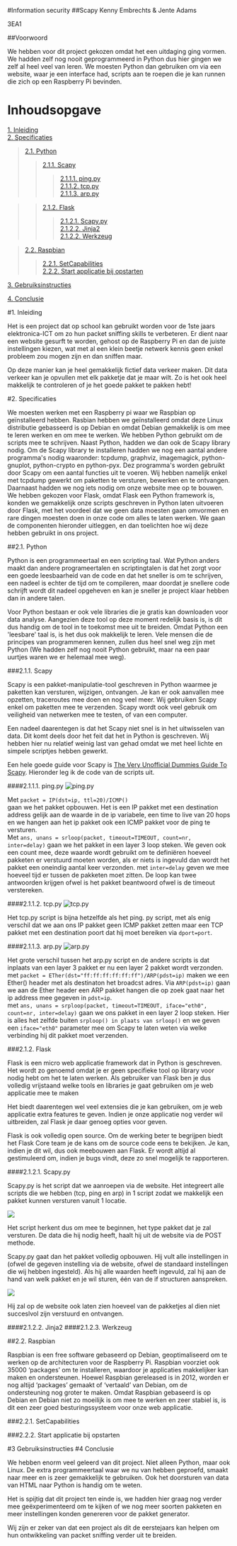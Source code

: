 #Information security
##Scapy
Kenny Embrechts & Jente Adams

3EA1

##Voorwoord

We hebben voor dit project gekozen omdat het een uitdaging ging vormen. We hadden zelf nog nooit geprogrammeerd in Python dus hier gingen we zelf al heel veel van leren. We moesten Python dan gebruiken om via een website, waar je een interface had, scripts aan te roepen die je kan runnen die zich op een Raspberry Pi bevinden.


# Inhoudsopgave

[1. Inleiding](#Inleiding)</br>
[2. Specificaties](#Specificaties)</br>
>[2.1. Python](#Python)</br>
>>[2.1.1. Scapy](#Scapy)</br>
>>>[2.1.1.1. ping.py](#ping)</br>
>>>[2.1.1.2. tcp.py](#TCP)</br>
>>>[2.1.1.3. arp.py](#ARP)</br>

>>[2.1.2. Flask](#Flask)</br>
>>>[2.1.2.1. Scapy.py](#ScapyPy)<br/>
>>>[2.1.2.2. Jinja2](#Jinja2)<br/>
>>>[2.1.2.2. Werkzeug](#Werkzeug)<br/>

>[2.2. Raspbian](#raspbian)</br>
>>[2.2.1. SetCapabilities](#SetCap)<br/>
>>[2.2.2. Start applicatie bij opstarten](#pythonOnBoot)

[3. Gebruiksinstructies](#deploy)

[4. Conclusie](#Conclusie)

#<a id="Inleiding"></a>1. Inleiding

Het is een project dat op school kan gebruikt worden voor de 1ste jaars elektronica-ICT om zo hun packet sniffing skills te verbeteren. Er dient naar een website gesurft te worden, gehost op de Raspberry Pi en dan de juiste instellingen kiezen, wat met al een klein beetje netwerk kennis geen enkel probleem zou mogen zijn en dan sniffen maar.

Op deze manier kan je heel gemakkelijk fictief data verkeer maken. Dit data verkeer kan je opvullen met elk pakketje dat je maar wilt. Zo is het ook heel makkelijk te controleren of je het goede pakket te pakken hebt!

#<a id="Specificaties"></a>2. Specificaties

We moesten werken met een Raspberry pi waar we Raspbian op geïnstalleerd hebben. Rasbian hebben we geïnstalleerd omdat deze Linux distributie gebasseerd is op Debian en omdat Debian gemakkelijk is om mee te leren werken en om mee te werken. We hebben Python gebruikt om de scripts mee te schrijven. Naast Python, hadden we dan ook de Scapy library nodig. Om de Scapy library te installeren hadden we nog een aantal andere programma's nodig waaronder: tcpdump, graphviz, imagemagick, python-gnuplot, python-crypto en python-pyx. Dez programma's worden gebruikt door Scapy om een aantal functies uit te voeren. Wij hebben namelijk enkel met tcpdump gewerkt om paketten te versturen, bewerken en te ontvangen. Daarnaast hadden we nog iets nodig om onze website mee op te bouwen. We hebben gekozen voor Flask, omdat Flask een Python framework is, konden we gemakkelijk onze scripts geschreven in Python laten uitvoeren door Flask, met het voordeel dat we geen data moesten gaan omvormen en rare dingen moesten doen in onze code om alles te laten werken. We gaan de componenten hieronder uitleggen, en dan toelichten hoe wij deze hebben gebruikt in ons project.

##<a id="Python"></a>2.1. Python

Python is een programmeertaal en een scripting taal. Wat Python anders maakt dan andere programeertalen en scriptingtalen is dat het zorgt voor een goede leesbaarheid van de code en dat het sneller is om te schrijven, een nadeel is echter de tijd om te compileren, maar doordat je snellere code schrijft wordt dit nadeel opgeheven en kan je sneller je project klaar hebben dan in andere talen.

Voor Python bestaan er ook vele libraries die je gratis kan downloaden voor data analyse. Aangezien deze tool op deze moment redelijk basis is, is dit dus handig om de tool in te toekomst mee uit te breiden. Omdat Python een 'leesbare' taal is, is het dus ook makkelijk te leren. Vele mensen die de principes van programmeren kennen, zullen dus heel snel weg zijn met Python (We hadden zelf nog nooit Python gebruikt, maar na een paar uurtjes waren we er helemaal mee weg).

###<a id="Scapy"></a>2.1.1. Scapy

Scapy is een pakket-manipulatie-tool geschreven in Python waarmee je paketten kan versturen, wijzigen, ontvangen. Je kan er ook aanvallen mee opzetten, traceroutes mee doen en nog veel meer. Wij gebruiken Scapy enkel om paketten mee te verzenden. Scapy wordt ook veel gebruik om veiligheid van netwerken mee te testen, of van een computer.

Een nadeel daarentegen is dat het Scapy niet snel is in het uitwisselen van data. Dit komt deels door het feit dat het in Python is geschreven. Wij hebben hier nu relatief weinig last van gehad omdat we met heel lichte en simpele scriptjes hebben gewerkt.

Een hele goede guide voor Scapy is [The Very Unofficial Dummies Guide To Scapy](http://scapy-guide.googlecode.com/files/ScapyGuide.pdf). Hieronder leg ik de code van de scripts uit.

####<a id="ping"></a>2.1.1.1. ping.py
![ping.py](screenshots/pingScript.png)

Met `packet = IP(dst=ip, ttl=20)/ICMP()`<br/> gaan we het pakket opbouwen. Het is een IP pakket met een destination address gelijk aan de waarde in de ip variabele, een time to live van 20 hops en we hangen aan het ip pakket ook een ICMP pakket voor de ping te versturen.<br/>
Met `ans, unans = srloop(packet, timeout=TIMEOUT, count=nr, inter=delay)`
gaan we het pakket in een layer 3 loop steken. We geven ook een count mee, deze waarde wordt gebruikt om te definiëren hoeveel pakketen er verstuurd moeten worden, als er niets is ingevuld dan wordt het pakket een oneindig aantal keer verzonden. met `inter=delay` geven we mee hoeveel tijd er tussen de pakketen moet zitten. De loop kan twee antwoorden krijgen ofwel is het pakket beantwoord ofwel is de timeout verstereken.

####<a id="TCP"></a>2.1.1.2. tcp.py
![tcp.py](screenshots/tcpScript.png)

Het tcp.py script is bijna hetzelfde als het ping. py script, met als enig verschil dat we aan ons IP pakket geen ICMP pakket zetten maar een TCP pakket met een destination poort dat hij moet bereiken via `dport=port`.

####<a id="ARP"></a>2.1.1.3. arp.py
![arp.py](screenshots/arpScript.png)

Het grote verschil tussen het arp.py script en de andere scripts is dat inplaats van een layer 3 pakket er nu een layer 2 pakket wordt verzonden. met `packet = ETher(dst="ff:ff:ff:ff:ff:ff")/ARP(pdst=ip)` maken we een Ether() header met als destinaton het broadcst adres. Via `ARP(pdst=ip)` gaan we aan de Ether header een ARP pakket hangen die op zoek gaat naar het ip address mee gegeven in `pdst=ip`.<br/>
met `ans, unans = srploop(packet, timeout=TIMEOUT, iface="eth0", count=nr, inter=delay)` gaan we ons pakket in een layer 2 loop steken. Hier is alles het zelfde buiten `srploop() in plaats van srloop()` en we geven een `iface="eth0"` parameter mee om Scapy te laten weten via welke verbinding hij dit pakket moet verzenden.

###<a id="Flask"></a>2.1.2. Flask

Flask is een micro web applicatie framework dat in Python is geschreven. Het wordt zo genoemd omdat je er geen specifieke tool op library voor nodig hebt om het te laten werken. Als gebruiker van Flask ben je dus volledig vrijstaand welke tools en libraries je gaat gebruiken om je web applicatie mee te maken

Het biedt daarentegen wel veel extensies die je kan gebruiken, om je web applicatie extra features te geven. Indien je onze applicatie nog verder wil uitbreiden, zal Flask je daar genoeg opties voor geven.

Flask is ook volledig open source. Om de werking beter te begrijpen biedt het Flask Core team je de kans om de source code eens te bekijken. Je kan, indien je dit wil, dus ook meebouwen aan Flask. Er wordt altijd al gestimuleerd om, indien je bugs vindt, deze zo snel mogelijk te rapporteren.

####<a id="ScapyPy"></a>2.1.2.1. Scapy.py

Scapy.py is het script dat we aanroepen via de website. Het integreert alle scripts die we hebben (tcp, ping en arp) in 1 script zodat we makkelijk een pakket kunnen versturen vanuit 1 locatie.

<img src="screenshots/AllScripts.png"/>

Het script herkent dus om mee te beginnen, het type pakket dat je zal versturen. De data die hij nodig heeft, haalt hij uit de website via de POST methode.

Scapy.py gaat dan het pakket volledig opbouwen. Hij vult alle instellingen in (ofwel de gegeven instelling via de website, ofwel de standaard instellingen die wij hebben ingesteld). Als hij alle waarden heeft ingevuld, zal hij aan de hand van welk pakket en je wil sturen, één van de if structuren aanspreken.

<img src="screenshots/PacketChoice.png"/>

Hij zal op de website ook laten zien hoeveel van de pakketjes al dien niet succeslvol zijn verstuurd en ontvangen.

####<a id="Jinja2"></a>2.1.2.2. Jinja2
####<a id="Werkzeug"></a>2.1.2.3. Werkzeug

##<a id="Rasbian"></a>2.2. Raspbian

Raspbian is een free software gebaseerd op Debian, geoptimaliseerd om te werken op de architecturen voor de Raspberry Pi. Raspbian voorziet ook 35000 ‘packages’ om te installeren, waardoor je applicaties makkelijker kan maken en ondersteunen. Hoewel Raspbian gereleased is in 2012, worden er nog altijd ‘packages’ gemaakt of ‘vertaald’ van Debian, om de ondersteuning nog groter te maken. Omdat Raspbian gebaseerd is op Debian en Debian niet zo moeilijk is om mee te werken en zeer stabiel is, is dit een zeer goed besturingssysteem voor onze web applicatie.

###<a id="SetCap"></a>2.2.1. SetCapabilities

###<a id="pythonOnBoot"></a>2.2.2. Start applicatie bij opstarten

#<a id="deploy"></a>3 Gebruiksinstructies
#<a id="Conclusie"></a>4 Conclusie

We hebben enorm veel geleerd van dit project. Niet alleen Python, maar ook Linux. De extra programmeertaal waar we nu van hebben geproefd, smaakt naar meer en is zeer gemakkelijk te gebruiken. Ook het doorsturen van data van HTML naar Python is handig om te weten.

Het is spijtig dat dit project ten einde is, we hadden hier graag nog verder mee geëxperimenteerd om te kijken of we nog meer soorten pakketen en meer instellingen konden genereren voor de pakket generator. 

Wij zijn er zeker van dat een project als dit de eerstejaars kan helpen om hun ontwikkeling van packet sniffing verder uit te breiden.
